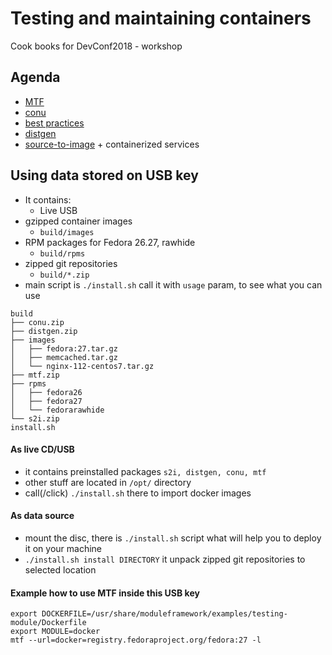 # Testing and maintaining containers

Cook books for DevConf2018 - workshop


## Agenda

 * [MTF](/MTF.md)
 * [conu](/conu.md)
 * [best practices](http://docs.projectatomic.io/container-best-practices/)
 * [distgen](https://github.com/container-images/container-image-template)
 * [source-to-image](/source-to-image.md) + containerized services

## Using data stored on USB key
 * It contains:
   * Live USB
 * gzipped container images
   * ``build/images``
 * RPM packages for Fedora 26.27, rawhide
   * ``build/rpms``
 * zipped git repositories
   * ``build/*.zip``
 * main script is ``./install.sh`` call it with ``usage`` param, to see what you can use

```
build
├── conu.zip
├── distgen.zip
├── images
│   ├── fedora:27.tar.gz
│   ├── memcached.tar.gz
│   └── nginx-112-centos7.tar.gz
├── mtf.zip
├── rpms
│   ├── fedora26
│   ├── fedora27
│   └── fedorarawhide
└── s2i.zip
install.sh
```

#### As live CD/USB
 * it contains preinstalled packages ``s2i, distgen, conu, mtf``
 * other stuff are located in ``/opt/`` directory
 * call(/click) ``./install.sh`` there to import docker images

#### As data source
 * mount the disc, there is ``./install.sh`` script what will help you to deploy it on your machine
 * ``./install.sh install DIRECTORY`` it unpack zipped git repositories to selected location


#### Example how to use MTF inside this USB key
```
export DOCKERFILE=/usr/share/moduleframework/examples/testing-module/Dockerfile
export MODULE=docker
mtf --url=docker=registry.fedoraproject.org/fedora:27 -l

```